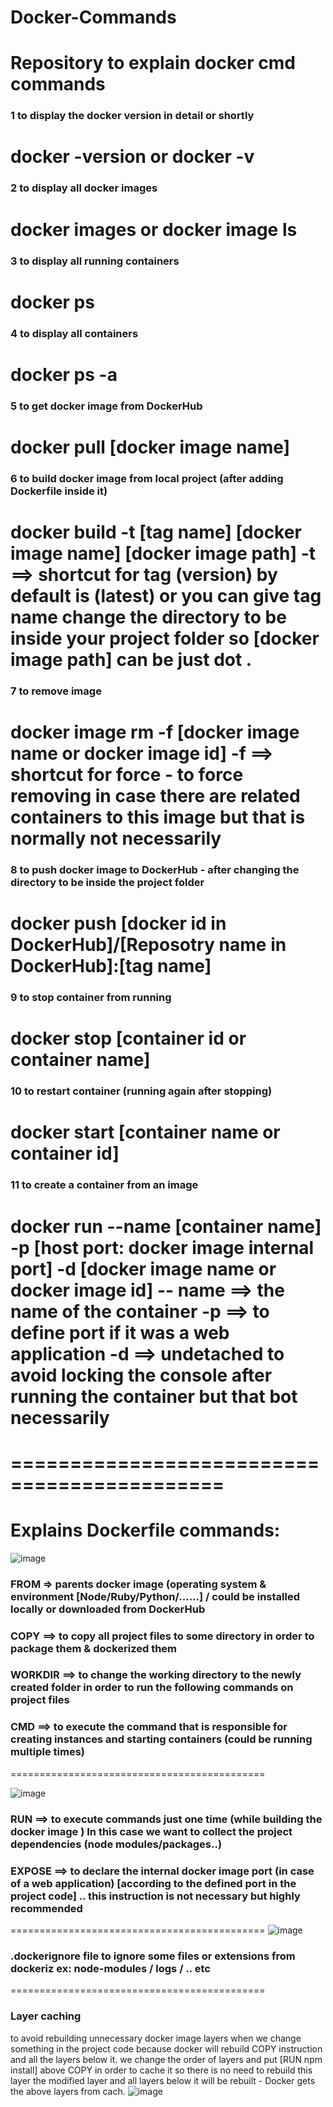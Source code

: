 # Docker-Commands
Repository to explain docker cmd commands
============================================
### 1  to display the docker version in detail or shortly 
docker -version
or
docker -v
============================================
### 2 to display all docker images
docker images
or
docker image ls
============================================
### 3 to display all running containers
docker ps
============================================
### 4 to display all containers
docker ps -a
============================================
### 5 to get docker image from DockerHub
docker pull [docker image name]
============================================
### 6 to build docker image from local project (after adding Dockerfile inside it)
docker build -t [tag name] [docker image name] [docker image path]
-t ==> shortcut for tag (version) by default is (latest) or you can give tag name
change the directory to be inside your project folder so [docker image path] can be just dot .
============================================
### 7 to remove image
docker image rm -f [docker image name or docker image id]
-f ==> shortcut for force - to force removing in case there are related containers to this image but that is normally not necessarily
============================================
### 8 to push docker image to DockerHub - after changing the directory to be inside the project folder
docker push [docker id in DockerHub]/[Reposotry name in DockerHub]:[tag name]
============================================
### 9 to stop container from running
docker stop [container id or container name]
============================================
### 10 to restart container (running again after stopping)
docker start [container name or container id]
============================================
### 11 to create a container from an image
docker run --name [container name] -p [host port: docker image internal port] -d [docker image name or docker image id]
-- name ==> the name of the container
-p ==> to define port if it was a web application
-d ==> undetached to avoid locking the console after running the container but that bot necessarily
============================================
============================================
============================================
Explains Dockerfile commands:
============================================

![image](https://github.com/Sumaya-Ali/Docker-Commands/assets/52631071/df217047-be0b-4a91-9994-f8945f61a012)

### FROM => parents docker image (operating system & environment [Node/Ruby/Python/......] / could be installed locally or downloaded from DockerHub
###  COPY ==> to copy all project files to some directory in order to package them & dockerized them
### WORKDIR ==> to change the working directory to the newly created folder in order to run the following commands on project files
### CMD ==> to execute the command that is responsible for creating instances and starting containers (could be running multiple times)

============================================

![image](https://github.com/Sumaya-Ali/Docker-Commands/assets/52631071/321582a4-0244-4900-a313-1d989075fe4e)

### RUN ==> to execute commands just one time (while building the docker image ) In this case we want to collect the project dependencies (node modules/packages..)
### EXPOSE ==> to declare the internal docker image port (in case of a web application) [according to the defined port in the project code] .. this instruction is not necessary but highly recommended

============================================
![image](https://github.com/Sumaya-Ali/Docker-Commands/assets/52631071/9d7c9dc8-a375-4b23-a4b2-29a92788ef85)

### .dockerignore file to ignore some files or extensions from dockeriz ex: node-modules / logs / .. etc

============================================
### Layer caching 
to avoid rebuilding unnecessary docker image layers when we change something in the project code because docker will rebuild COPY instruction and all the layers below it. we change the order of layers and put [RUN npm install] above COPY in order to cache it so there is no need to rebuild this layer
the modified layer and all layers below it will be rebuilt -  Docker gets the above layers from cach. 
![image](https://github.com/Sumaya-Ali/Docker-Commands/assets/52631071/7af9734c-43bb-4502-86e6-23776d9231a3)







